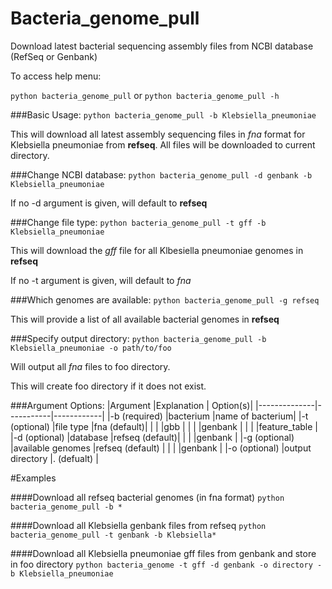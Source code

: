# Bacteria_genome_pull
Download latest bacterial sequencing assembly files from NCBI database (RefSeq or Genbank)

To access help menu:

`python bacteria_genome_pull` or `python bacteria_genome_pull -h`

###Basic Usage:
`python bacteria_genome_pull -b Klebsiella_pneumoniae`
  
This will download all latest assembly sequencing files in *fna* format for Klebsiella pneumoniae from **refseq**. All files will be downloaded to current directory.


###Change NCBI database:
`python bacteria_genome_pull -d genbank -b Klebsiella_pneumoniae`

If no -d argument is given, will default to **refseq**


###Change file type:
`python bacteria_genome_pull -t gff -b Klebsiella_pneumoniae`

This will download the *gff* file for all Klbesiella pneumoniae genomes in **refseq**

If no -t argument is given, will default to *fna*


###Which genomes are available:
`python bacteria_genome_pull -g refseq`

This will provide a list of all available bacterial genomes in **refseq**


###Specify output directory:
`python bacteria_genome_pull -b Klebsiella_pneumoniae -o path/to/foo`

Will output all *fna* files to foo directory.

This will create foo directory if it does not exist.


###Argument Options:
|Argument      |Explanation     | Option(s)|
|--------------|-----------|------------|
|-b (required) |bacterium  |name of bacterium|
|-t (optional) |file type  |fna (default)|
|              |           |gbb  |
|              |           |genbank   |
|              |           |feature_table  |
|-d (optional) |database   |refseq (default)|
|              |           |genbank   |
|-g (optional) |available genomes |refseq (default) |
|              |                  |genbank  |
|-o (optional) |output directory |. (defualt) |


#Examples

####Download all refseq bacterial genomes (in fna format)
`python bacteria_genome_pull -b *`

####Download all Klebsiella genbank files from refseq
`python bacteria_genome_pull -t genbank -b Klebsiella*`

####Download all Klebsiella pneumoniae gff files from genbank and store in foo directory
`python bacteria_genome -t gff -d genbank -o directory -b Klebsiella_pneumoniae`






